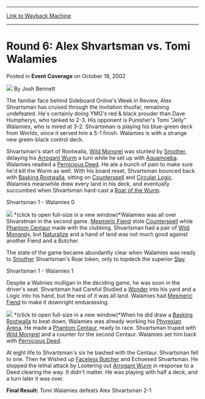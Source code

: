 
---
[Link to Wayback Machine](https://web.archive.org/web/20171029064135/https://magic.wizards.com/en/articles/archive/event-coverage/round-6-alex-shvartsman-vs-tomi-walamies-2002-10-18)

[_metadata_:author]:- "Josh Bennett"
[_metadata_:description]:- "The familiar face behind Sideboard Online's Week in Review, Alex Shvartsman has cruised through the Invitation thusfar, remaining undefeated. He's certainly doing YMG's red & black prouder than Dave Humpherys, who tanked to 2-3. His opponent is Punisher's Tomi `Jelly` Walamies, who is mired at 3-2. Shvartsman is playing his blue-green deck from Worlds, since it served him a 5-1 finish. Walamies is with a strange new green-black control deck."
[_metadata_:generator]:- "Drupal 7 (http://drupal.org)"
[_metadata_:node]:- "792921"
[_metadata_:publish_date]:- "2002-10-18"
[_metadata_:source]:- "div-main-content"
[_metadata_:title]:- "Round 6: Alex Shvartsman vs. Tomi Walamies"
[_metadata_:wayback_capture_timestamp]:- "2017-10-29 06:41:35"
[_metadata_:wayback_raw_url]:- "https://web.archive.org/web/20171029064135id_/https://magic.wizards.com/en/articles/archive/event-coverage/round-6-alex-shvartsman-vs-tomi-walamies-2002-10-18"
[_metadata_:wayback_url]:- "https://magic.wizards.com/en/articles/archive/event-coverage/round-6-alex-shvartsman-vs-tomi-walamies-2002-10-18"
---


Round 6: Alex Shvartsman vs. Tomi Walamies
==========================================



 Posted in **Event Coverage**
 on October 18, 2002 






![](https://media.magic.wizards.com/styles/auth_small/public/images/person/authorpic_joshbennett.jpg)
By Josh Bennett












The familiar face behind Sideboard Online's Week in Review, Alex Shvartsman has cruised through the Invitation thusfar, remaining undefeated. He's certainly doing YMG's red & black prouder than Dave Humpherys, who tanked to 2-3. His opponent is Punisher's Tomi "Jelly" Walamies, who is mired at 3-2. Shvartsman is playing his blue-green deck from Worlds, since it served him a 5-1 finish. Walamies is with a strange new green-black control deck.


Shvartsman's start of Rootwalla, [Wild Mongrel](http://gatherer.wizards.com/Pages/Card/Details.aspx?name=Wild+Mongrel) was stunted by [Smother](http://gatherer.wizards.com/Pages/Card/Details.aspx?name=Smother), delaying his [Arrogant Wurm](http://gatherer.wizards.com/Pages/Card/Details.aspx?name=Arrogant+Wurm) a turn while he set up with [Aquamoeba](http://gatherer.wizards.com/Pages/Card/Details.aspx?name=Aquamoeba). Walamies readied a [Pernicious Deed](http://gatherer.wizards.com/Pages/Card/Details.aspx?name=Pernicious+Deed). He ate a bunch of pain to make sure he'd kill the Wurm as well. With his board reset, Shvartsman bounced back with [Basking Rootwalla](http://gatherer.wizards.com/Pages/Card/Details.aspx?name=Basking+Rootwalla), sitting on [Counterspell](http://gatherer.wizards.com/Pages/Card/Details.aspx?name=Counterspell) and [Circular Logic](http://gatherer.wizards.com/Pages/Card/Details.aspx?name=Circular+Logic). Walamies meanwhile drew every land in his deck, and eventually succumbed when Shvartsman hard-cast a [Roar of the Wurm](http://gatherer.wizards.com/Pages/Card/Details.aspx?name=Roar+of+the+Wurm).


Shvartsman 1 - Walamies 0


[![](https://media.magic.wizards.com/image_legacy_migration/sideboard/images/mi02/a943.jpg)](http://www.wizards.com/sideboard/images/mi02/943.jpg)
*(click to open full-size in a new window)*Walamies was all over Shvarstman in the second game. [Mesmeric Fiend](http://gatherer.wizards.com/Pages/Card/Details.aspx?name=Mesmeric+Fiend) stole [Counterspell](http://gatherer.wizards.com/Pages/Card/Details.aspx?name=Counterspell) while [Phantom Centaur](http://gatherer.wizards.com/Pages/Card/Details.aspx?name=Phantom+Centaur) made with the clubbing. Shvartsman had a pair of [Wild Mongrel](http://gatherer.wizards.com/Pages/Card/Details.aspx?name=Wild+Mongrel)s, but [Naturalize](http://gatherer.wizards.com/Pages/Card/Details.aspx?name=Naturalize) and a hand of land was not much good against another Fiend and a Butcher.


The state of the game became abundantly clear when Walamies was ready to [Smother](http://gatherer.wizards.com/Pages/Card/Details.aspx?name=Smother) Shvartsman's Roar token, only to topdeck the superior [Slay](http://gatherer.wizards.com/Pages/Card/Details.aspx?name=Slay).


Shvartsman 1 - Walamies 1


Despite a Walmies mulligan in the deciding game, he was soon in the driver's seat. Shvartsman had Careful Studied a [Wonder](http://gatherer.wizards.com/Pages/Card/Details.aspx?name=Wonder) into his yard and a Logic into his hand, but the rest of it was all land. Walamies had [Mesmeric Fiend](http://gatherer.wizards.com/Pages/Card/Details.aspx?name=Mesmeric+Fiend) to make it downright embarassing.


[![](https://media.magic.wizards.com/image_legacy_migration/sideboard/images/mi02/a942.jpg)](http://www.wizards.com/sideboard/images/mi02/942.jpg)
*(click to open full-size in a new window)*When he did draw a [Basking Rootwalla](http://gatherer.wizards.com/Pages/Card/Details.aspx?name=Basking+Rootwalla) to beat down, Walamies was already working his [Phyrexian Arena](http://gatherer.wizards.com/Pages/Card/Details.aspx?name=Phyrexian+Arena). He made a [Phantom Centaur](http://gatherer.wizards.com/Pages/Card/Details.aspx?name=Phantom+Centaur), ready to race. Shvartsman truped with [Wild Mongrel](http://gatherer.wizards.com/Pages/Card/Details.aspx?name=Wild+Mongrel) and a counter for the second Centaur. Walamies set him back with [Pernicious Deed](http://gatherer.wizards.com/Pages/Card/Details.aspx?name=Pernicious+Deed).


At eight life to Shvartsman's six he bashed with the Centaur. Shvartsman fell to one. Then he Wished up [Faceless Butcher](http://gatherer.wizards.com/Pages/Card/Details.aspx?name=Faceless+Butcher) and Echoesed Shvartsman. He stopped the lethal attack by Lootering out [Arrogant Wurm](http://gatherer.wizards.com/Pages/Card/Details.aspx?name=Arrogant+Wurm) in response to a Deed clearing the way. It didn't matter. He was playing with half a deck, and a turn later it was over.


**Final Result:** Tomi Walamies defeats Alex Shvartsman 2-1








